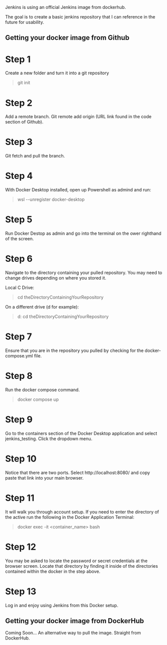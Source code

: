 Jenkins is using an official Jenkins image from dockerhub.

The goal is to create a basic jenkins repository that I can reference in the future for usability.

## Getting your docker image from Github

# Step 1

Create a new folder and turn it into a git repository
> git init

# Step 2

Add a remote branch.  Git remote add origin (URL link found in the code section of Github).

# Step 3

Git fetch and pull the branch.

# Step 4

With Docker Desktop installed, open up Powershell as admind and run:
> wsl --unregister docker-desktop

# Step 5
Run Docker Destop as admin and go into the terminal on the ower righthand of the screen.

# Step 6
Navigate to the directory containing your pulled repository.  You may need to change drives depending on where you stored it.

Local C Drive:
>cd theDirectoryContainingYourRepository

On a different drive (d for example):
>d:
>cd theDirectoryContainingYourRepository

# Step 7
Ensure that you are in the repository you pulled by checking for the docker-compose.yml file.

# Step 8
Run the docker compose command.
>docker compose up

# Step 9 
Go to the containers section of the Docker Desktop application and select jenkins_testing.  Click the dropdown menu.

# Step 10
Notice that there are two ports.  Select http://localhost:8080/ and copy paste that link into your main browser.

# Step 11
It will walk you through account setup.  If you need to enter the directory of the active run the following in the Docker Application Terminal: 
> docker exec -it <container_name> bash

# Step 12 
You may be asked to locate the password or secret credentials at the browser screen.  Locate that directory by finding it inside of the directories contained within the docker in the step above.

# Step 13 
Log in and enjoy using Jenkins from this Docker setup.

## Getting your docker image from DockerHub

Coming Soon...  An alternative way to pull the image.  Straight from DockerHub.
